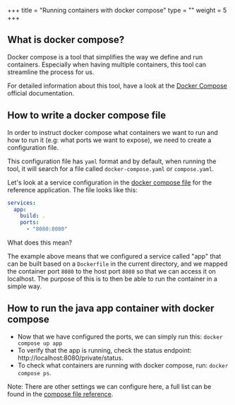 +++
title = "Running containers with docker compose"
type = ""
weight = 5
+++

## What is docker compose?

Docker compose is a tool that simplifies the way we define and run containers.
Especially when having multiple containers, this tool can streamline the process for us.

For detailed information about this tool, have a look at the [Docker Compose](https://docs.docker.com/compose/) official documentation.

## How to write a docker compose file

In order to instruct docker compose what containers we want to run and how to run it (e.g: what ports we want to expose),
we need to create a configuration file. 

This configuration file has `yaml` format and by default, when running the tool, it will search for a file called `docker-compose.yaml` or `compose.yaml`.

Let's look at a service configuration in the  [docker compose file](https://github.com/Kalschatzi/reference-java-spring/blob/main/docker-compose.yaml) for the reference application.
The file looks like this:

```yaml
services:
  app:
    build: .
    ports:
      - "8080:8080"
```

What does this mean? 

The example above means that we configured a service called "app" that can be built based on a `Dockerfile` in the current directory, 
and we mapped the container port `8080` to the host port `8080` so that we can access it on localhost.
The purpose of this is to then be able to run the container in a simple way.

## How to run the java app container with docker compose

- Now that we have configured the ports, we can simply run this: `docker compose up app`
- To verify that the app is running, check the status endpoint: http://localhost:8080/private/status.
- To check what containers are running with docker compose, run: `docker compose ps`.

Note: There are other settings we can configure here, a full list can be found in the [compose file reference](https://docs.docker.com/reference/compose-file/). 
